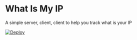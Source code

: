 # What Is My IP
A simple server, client, client to help you track what is your IP

[![Deploy](https://www.herokucdn.com/deploy/button.svg)](https://heroku.com/deploy?template=https://github.com/davidgatti/What-Is-My-IP)
